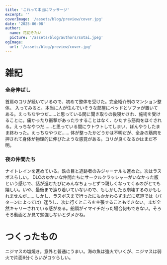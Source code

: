 ```yaml
---
title: 'これって本当にマッサージ'
excerpt: ''
coverImage: '/assets/blog/preview/cover.jpg'
date: '2025-06-08'
author:
  name: 花初そたい
  picture: '/assets/blog/authors/sotai.jpeg'
ogImage:
  url: '/assets/blog/preview/cover.jpg'
---
```

# 雑記
### 全身伸ばし
首肩のコリが続いているので、初めて整体を受けた。完全紹介制のマンション整体。
入ってみると、本当に人が住んでいそうな部屋にベッドとソファが置いてある。えっちなやつだ……と思っている間に聞き取りの後寝かされ、施術を受けることに。痛かったり衝撃があったりすることはなく、ひたすら筋肉をほぐされる。えっちなやつだ……と思っている間にウトウトしてしまい、ぼんやりしたまま終わった。えっちなやつだ……
体が整ったかどうかは不明だが、全身の筋肉を押されて身体が物理的に伸びたような感覚がある。コリが良くなるかはまだ不明。

### 夜の仲間たち
ナイトレインを進めている。鉄の目と追跡者のみジャーナルも進めた。次はラスボスらしい。
DLCのゆかいな仲間たちにサークルクラッシャーがいなかった版という感じで、話が進むたびにみんなちょっとずつ親しくなってくるのがとても嬉しい。いや、最後まで辿り着いていないので、もしかしたら崩壊するのかもしれませんが……
しかし、ラスボスまで行ったにもかかわらず未だに坑道では（パターンによっては）迷うし、次に行くところを主張することもできない。まだ全然キャリーされている感がある。船頭がイマイチだった場合何もできない。そろそろ動画とか見て勉強しないとダメかね。

# つくったもの
ニジマスの塩焼き。意外と普通にうまい。海の魚は強火でいくが、ニジマスは弱火で片面6分くらいがコツらしい。